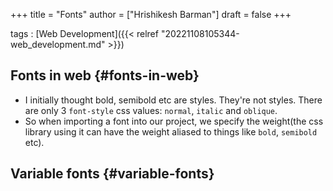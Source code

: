+++
title = "Fonts"
author = ["Hrishikesh Barman"]
draft = false
+++

tags
: [Web Development]({{< relref "20221108105344-web_development.md" >}})


## Fonts in web {#fonts-in-web}

-   I initially thought bold, semibold etc are styles. They're not styles. There are only 3 `font-style` css values: `normal`, `italic` and `oblique`.
-   So when importing a font into our project, we specify the weight(the css library using it can have the weight aliased to things like `bold`, `semibold` etc).


## Variable fonts {#variable-fonts}
